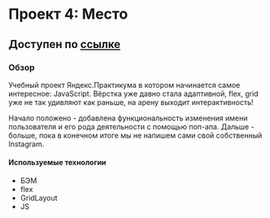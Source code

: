 # Проект 4: Место
## Доступен по [ссылке](https://maxmatyugin.github.io/mesto/ "Mesto Russia")

### Обзор

Учебный проект Яндекс.Практикума в котором начинается самое интересное: JavaScript.
Вёрстка уже давно стала адаптивной, flex, grid уже не так удивляют как раньше, на арену выходит интерактивность!

Начало положено - добавлена функциональность изменения имени пользователя и его рода деятельности с помощью поп-апа. Дальше - больше, пока в конечном итоге мы не напишем сами свой собственный Instagram.

#### Используемые технологии
- БЭМ
- flex
- GridLayout
- JS


